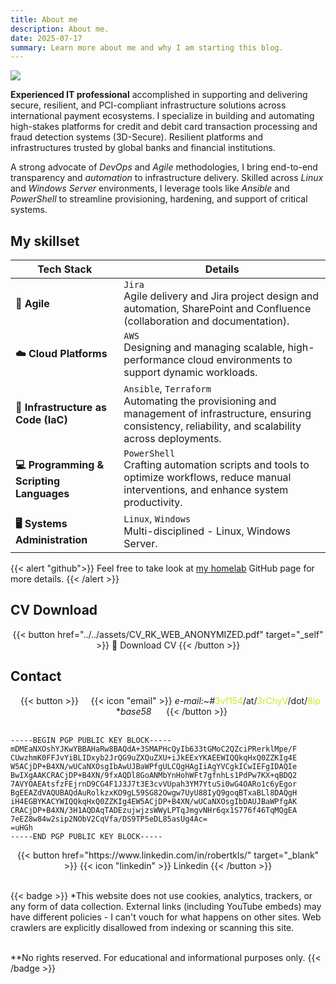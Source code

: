```yaml
---
title: About me
description: About me.
date: 2025-07-17
summary: Learn more about me and why I am starting this blog.
---
```

![](../assets/Kentemere2.jpg)

**Experienced IT professional** accomplished in supporting and delivering secure, resilient, and PCI-compliant infrastructure solutions across international payment ecosystems. I specialize in building and automating high-stakes platforms for credit and debit card transaction processing and fraud detection systems (3D-Secure). Resilient platforms and infrastructures trusted by global banks and financial institutions. 
  
A strong advocate of _DevOps_ and _Agile_ methodologies, I bring end-to-end transparency and _automation_ to infrastructure delivery. Skilled across _Linux_ and _Windows Server_ environments, I leverage tools like _Ansible_ and _PowerShell_ to streamline provisioning, hardening, and support of critical systems.  

<!--

{{< lead >}}
My toolkit includes:
{{< /lead >}}  

- AWS Cloud
- Infrastructure automation and application provisioning (Ansible, PowerShell)  
- Multi-disciplined - Linux, Windows Server and DevOps tools and techniques  
- Agile delivery and Jira project design and automation  
- Git, GitHub, Bitbucket (version control)  
- SharePoint and Confluence (collaboration and documentation)  
- Deep experience administering Microsoft server technologies

-->
## My skillset

<!--

| **Tech Stack**                           | **Details**                                                                                                                                                                                                                                    |
| ---------------------------------------- | ---------------------------------------------------------------------------------------------------------------------------------------------------------------------------------------------------------------------------------------------- |
| **☁️ Cloud Platforms**                   | `AWS`  <br>Designing and managing scalable, high-performance cloud environments to support dynamic workloads.                                                                                                                                  |
| **📦 Containers & Orchestration**        | **`Docker`, `Kubernetes`**  <br>Implementing container orchestration for seamless, reliable application deployment across diverse environments.                                                                                                |
| **🔧 DevOps Tools**                      | **`Jenkins`, `GitHub Actions`, `Maven`,`SonarQube`, `Nexus`, `Trivy`, `Prometheus`, `Grafana`**  <br>Streamlining CI/CD pipelines by integrating testing, monitoring, and security tools to maintain high code quality and system performance. |
| **📜 Infrastructure as Code (IaC)**      | **`Terraform`, `Ansible`**  <br>Automating the provisioning and management of infrastructure, ensuring consistency, reliability, and scalability across deployments.                                                                           |
| **💻 Programming & Scripting Languages** | `PowerShell` <br>Crafting automation scripts and tools to optimize workflows, reduce manual interventions, and enhance system productivity.                                                                                                    |
| **🖥️ Systems Administration**           | **`Linux`**  `Windows`<br>Multi-disciplined - Linux, Windows Server.                                                                                                                                                                           |
| **🧭 Agile**                             | `Jira`<br>Agile delivery and Jira project design and automation, SharePoint and Confluence (collaboration and documentation)<br>                                                                                                               |

-->

| **Tech Stack**                           | **Details**                                                                                                                                                     |
| ---------------------------------------- | --------------------------------------------------------------------------------------------------------------------------------------------------------------- |
| **🧭 Agile**                             | `Jira`<br>Agile delivery and Jira project design and automation, SharePoint and Confluence (collaboration and documentation).                                   |
| **☁️ Cloud Platforms**                   | `AWS`  <br>Designing and managing scalable, high-performance cloud environments to support dynamic workloads.                                                   |
| **📜 Infrastructure as Code (IaC)**      | `Ansible`, `Terraform` <br>Automating the provisioning and management of infrastructure, ensuring consistency, reliability, and scalability across deployments. |
| **💻 Programming & Scripting Languages** | `PowerShell` <br>Crafting automation scripts and tools to optimize workflows, reduce manual interventions, and enhance system productivity.                     |
| **🖥️ Systems Administration**           | `Linux`, `Windows`<br>Multi-disciplined - Linux, Windows Server.                                                                                                |


{{< alert "github">}}
Feel free to take look at [my homelab](https://github.com/rtdevx) GitHub page for more details.
{{< /alert >}}

## CV Download

<center>
{{< button href="../../assets/CV_RK_WEB_ANONYMIZED.pdf" target="_self" >}}
📜 Download CV
{{< /button >}}
</center>

## Contact

<center>
  {{< button >}}
    {{< icon "email" >}} <i>e-mail:~#</i><font color=#C7EB25>3vf154</font>/at/<font color=#C7EB25>3rChyV</font>/dot/<font color=#C7EB25>8ip</font><br>
     *<i>base58</i>
     {{< /button >}}
 </center>     

```shell
-----BEGIN PGP PUBLIC KEY BLOCK-----
mDMEaNXOshYJKwYBBAHaRw8BAQdA+3SMAPHcQyIb633tGMoC2QZciPRerklMpe/F
CUwzhmK0FFJvYiBLIDxyb2JrQG9uZXQuZXU+iJkEExYKAEEWIQQkqHxQ0ZZKIg4E
W5ACjDP+B4XN/wUCaNXOsgIbAwUJBaWPfgULCQgHAgIiAgYVCgkICwIEFgIDAQIe
BwIXgAAKCRACjDP+B4XN/9fxAQDl8GoANMbYnHohWFt7gfnhLs1PdPw7KX+qBDQ2
7AVYOAEAtsfzFEjrnD9CG4F1J3J7t3E3cvVUpah3YM7YtuSi0wG4OARo1c6yEgor
BgEEAZdVAQUBAQdAuRolkzxKO9gL59SG82Owgw7UyU88IyQ9goqBTxaBLl8DAQgH
iH4EGBYKACYWIQQkqHxQ0ZZKIg4EW5ACjDP+B4XN/wUCaNXOsgIbDAUJBaWPfgAK
CRACjDP+B4XN/3H1AQDAqTADEzujwjzsWWyLPTqJmgvNHr6qx1S776f46TqMQgEA
7eEZ8w84w2sip2NObV2CqVfa/DS9TP5eDL85asUg4Ac=
=uHGh
-----END PGP PUBLIC KEY BLOCK-----
```

<center>
{{< button href="https://www.linkedin.com/in/robertkls/" target="_blank" >}}
{{< icon "linkedin" >}}  Linkedin
{{< /button >}}
</center>
<br>
<!-- 
{{< alert "circle-info">}}
» Disclaimer «

_\*This website does not use cookies, analytics, trackers, or any form of data collection. Additionally, web crawlers are explicitly disallowed from indexing or scanning this site._
_External links may lead elsewhere - I can't vouch for what happens beyond this page._

_\*\*No rights reserved. For educational and informational purposes only._
<center>👨🏻‍💻</center>
{{< /alert >}}
--> 

{{< badge >}}
*This website does not use cookies, analytics, trackers, or any form of data collection. External links (including YouTube embeds) may have different policies - I can't vouch for what happens on other sites. Web crawlers are explicitly disallowed from indexing or scanning this site.<br /><br />

**No rights reserved. For educational and informational purposes only.
{{< /badge >}}
